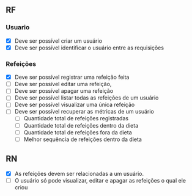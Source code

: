 ## RF

### Usuario

- [x] Deve ser possível criar um usuário
- [x] Deve ser possível identificar o usuário entre as requisições

### Refeições
- [x] Deve ser possível registrar uma refeição feita
- [ ] Deve ser possível editar uma refeição,
- [ ] Deve ser possível apagar uma refeição
- [ ] Deve ser possível listar todas as refeições de um usuário
- [ ] Deve ser possível visualizar uma única refeição
- [ ] Deve ser possível recuperar as métricas de um usuário
    - [ ] Quantidade total de refeições registradas
    - [ ] Quantidade total de refeições dentro da dieta
    - [ ] Quantidade total de refeições fora da dieta
    - [ ] Melhor sequência de refeições dentro da dieta

## RN

- [x] As refeições devem ser relacionadas a um usuário.
- [ ] O usuário só pode visualizar, editar e apagar as refeições o qual ele criou